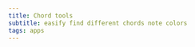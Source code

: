 ```yaml
---
title: Chord tools
subtitle: easify find different chords note colors
tags: apps
---
```



<chord-tools />
